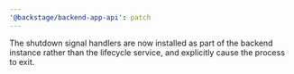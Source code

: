 ```yaml
---
'@backstage/backend-app-api': patch
---
```


The shutdown signal handlers are now installed as part of the backend instance rather than the lifecycle service, and explicitly cause the process to exit.
